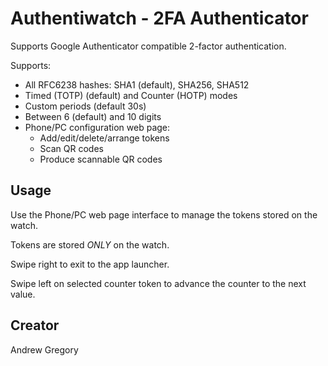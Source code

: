 # Authentiwatch - 2FA Authenticator

Supports Google Authenticator compatible 2-factor authentication.

Supports:

* All RFC6238 hashes: SHA1 (default), SHA256, SHA512
* Timed (TOTP) (default) and Counter (HOTP) modes
* Custom periods (default 30s)
* Between 6 (default) and 10 digits
* Phone/PC configuration web page:
  * Add/edit/delete/arrange tokens
  * Scan QR codes
  * Produce scannable QR codes

## Usage

Use the Phone/PC web page interface to manage the tokens stored on the watch.

Tokens are stored *ONLY* on the watch.

Swipe right to exit to the app launcher.

Swipe left on selected counter token to advance the counter to the next value.

## Creator

Andrew Gregory
